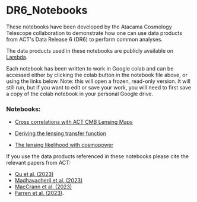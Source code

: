 # DR6_Notebooks
These notebooks have been developed by the Atacama Cosmology Telescope collaboration to demonstrate how one can use data products from ACT's Data Release 6 (DR6) to perform common analyses.

The data products used in these notebooks are publicly available on [Lambda](https://lambda.gsfc.nasa.gov/product/act/actadv_prod_table.html). 

Each notebook has been written to work in Google colab and can be accessed either by clicking the colab button in the notebook file above, or using the links below. Note: this will open a frozen, read-only version. It will still run, but if you want to edit or save your work, you will need to first save a copy of the colab notebook in your personal Google drive.

### Notebooks:

- [Cross correlations with ACT CMB Lensing Maps](https://colab.research.google.com/github/ACTCollaboration/DR6_Notebooks/blob/main/ACT_DR6_lensing_cross_correlation.ipynb)

- [Deriving the lensing transfer function](https://colab.research.google.com/github/ACTCollaboration/DR6_Notebooks/blob/main/ACT_DR6_lensing_transfer_function.ipynb)

- [The lensing likelihood with cosmopower]()

If you use the data products referenced in these notebooks please cite the relevant papers from ACT:
- [Qu et al. (2023)](https://arxiv.org/abs/2304.05202)
- [Madhavacheril et al. (2023)](https://arxiv.org/abs/2304.05203)
- [MacCrann et al. (2023)](https://arxiv.org/abs/2304.05196)
- [Farren et al. (2023)](https://arxiv.org/pdf/2309.05659.pdf).

  


